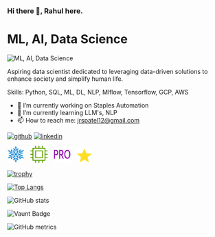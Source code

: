 ### Hi there 👋, Rahul here.
# ML, AI, Data Science
![ML, AI, Data Science](https://arturssmirnovs.github.io/github-profile-readme-generator/images/banner.png)

Aspiring data scientist dedicated to leveraging data-driven solutions to enhance society and simplify human life.

Skills: Python, SQL, ML, DL, NLP, Mlflow, Tensorflow, GCP, AWS

- 🔭 I’m currently working on Staples Automation 
- 🌱 I’m currently learning LLM's, NLP 
- 📫 How to reach me: jrspatel12@gmail.com 


[<img src='https://cdn.jsdelivr.net/npm/simple-icons@3.0.1/icons/github.svg' alt='github' height='40'>](https://github.com/https://github.com/jrspatel)  [<img src='https://cdn.jsdelivr.net/npm/simple-icons@3.0.1/icons/linkedin.svg' alt='linkedin' height='40'>](https://www.linkedin.com/in/https://www.linkedin.com/in/rahul-sai-84404b199//)  

<a href='https://archiveprogram.github.com/'><img src='https://raw.githubusercontent.com/acervenky/animated-github-badges/master/assets/acbadge.gif' width='40' height='40'></a> <a href='https://docs.github.com/en/developers'><img src='https://raw.githubusercontent.com/acervenky/animated-github-badges/master/assets/devbadge.gif' width='40' height='40'></a> <a href='https://github.com/pricing'><img src='https://raw.githubusercontent.com/acervenky/animated-github-badges/master/assets/pro.gif' width='40' height='40'></a> <a href='https://stars.github.com/'><img src='https://raw.githubusercontent.com/acervenky/animated-github-badges/master/assets/starbadge.gif' width='35' height='35'></a> 

[![trophy](https://github-profile-trophy.vercel.app/?username=https://github.com/jrspatel)](https://github.com/ryo-ma/github-profile-trophy)

[![Top Langs](https://github-readme-stats.vercel.app/api/top-langs/?username=https://github.com/jrspatel)](https://github.com/anuraghazra/github-readme-stats)

![GitHub stats](https://github-readme-stats.vercel.app/api?username=https://github.com/jrspatel&show_icons=true)  

![Vaunt Badge](https://api.vaunt.dev/v1/github/entities/https://github.com/jrspatel/contributions?format=svg&private=false)  

![GitHub metrics](https://metrics.lecoq.io/https://github.com/jrspatel)  

